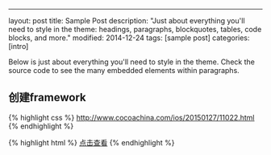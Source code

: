 ---
layout: post
title: Sample Post
description: "Just about everything you'll need to style in the theme: headings, paragraphs, blockquotes, tables, code blocks, and more."
modified: 2014-12-24
tags: [sample post]
categories: [intro]

Below is just about everything you'll need to style in the theme. Check the source code to see the many embedded elements within paragraphs.



## 创建framework

{% highlight css %}
http://www.cocoachina.com/ios/20150127/11022.html
{% endhighlight %}

{% highlight html %}
<a href="http://www.cocoachina.com/ios/20150127/11022.html" class="btn btn-success">点击查看</a>
{% endhighlight %}

